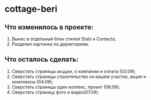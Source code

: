 # cottage-beri

## Что изменилось в проекте:
1. Вынес в отдельный блок стилей Stats и Contacts;
2. Разделил картинки по директориям.

## Что осталось сделать:
1. Сверстать страницы акцции, о компании и оплата (03.09);
2. Сверстать страницы строительство на вашем участке, акция и комплексы (04.09);
3. Сверстать страницы один коплекс, проект (06.09);
4. Сверстать страницу фото и видео(07.09).